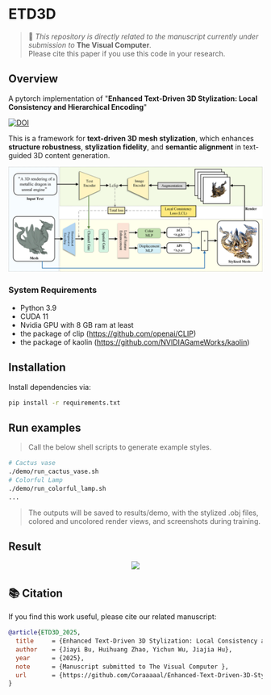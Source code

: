 # ETD3D
>
> 📎 *This repository is directly related to the manuscript currently under submission to* **The Visual Computer**.  
> Please cite this paper if you use this code in your research.
##  Overview  
A pytorch implementation of "**Enhanced Text-Driven 3D Stylization: Local Consistency and Hierarchical Encoding**"

[![DOI](https://zenodo.org/badge/1078083958.svg)](https://doi.org/10.5281/zenodo.17379663)

This is a framework for **text-driven 3D mesh stylization**, which enhances **structure robustness**, **stylization fidelity**, and **semantic alignment** in text-guided 3D content generation.

<p align="center">
  <img src="images/framework.png" width="700">
</p>




### System Requirements  

- Python 3.9 
- CUDA 11
- Nvidia GPU with 8 GB ram at least
- the package of clip (https://github.com/openai/CLIP)
- the package of kaolin (https://github.com/NVIDIAGameWorks/kaolin)
  
##  Installation  
Install dependencies via:

```bash
pip install -r requirements.txt
```
## Run examples
>Call the below shell scripts to generate example styles.
```bash
# Cactus vase 
./demo/run_cactus_vase.sh
# Colorful Lamp
./demo/run_colorful_lamp.sh
...
```
>The outputs will be saved to results/demo, with the stylized .obj files, colored and uncolored render views, and screenshots during training.
>
## Result
<p align="center">
  <img src="images/result.png" height="700">
</p>

## 📚 Citation
If you find this work useful, please cite our related manuscript:
```bibtex
@article{ETD3D_2025,
  title     = {Enhanced Text-Driven 3D Stylization: Local Consistency and Hierarchical Encoding},
  author    = {Jiayi Bu, Huihuang Zhao, Yichun Wu, Jiajia Hu},
  year      = {2025},
  note      = {Manuscript submitted to The Visual Computer },
  url       = {https://github.com/Coraaaaal/Enhanced-Text-Driven-3D-Stylization},
}
